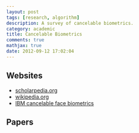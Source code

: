 ```yaml
---
layout: post
tags: [research, algorithm]
description: A survey of cancelable biometrics.
category: academic
title: Cancelable Biometrics
comments: true
mathjax: true
date: 2012-09-12 17:02:04
---
```


## Websites

<!--more-->

+ [scholarpedia.org](http://www.scholarpedia.org/article/Cancelable_biometrics)
+ [wikipedia.org](http://en.wikipedia.org/wiki/Biometrics#Cancelable_biometrics)
+ [IBM cancelable face biometrics](http://researcher.watson.ibm.com/researcher/view_project_subpage.php?id=1914)

## Papers

